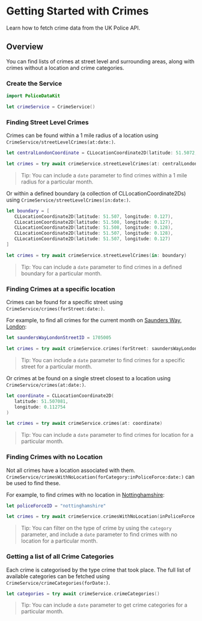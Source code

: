 # Getting Started with Crimes

Learn how to fetch crime data from the UK Police API.

## Overview

You can find lists of crimes at street level and surrounding areas, along with
crimes without a location and crime categories.

### Create the Service

```swift
import PoliceDataKit

let crimeService = CrimeService()
```

### Finding Street Level Crimes

Crimes can be found within a 1 mile radius of a location using ``CrimeService/streetLevelCrimes(at:date:)``.

```swift
let centralLondonCoordinate = CLLocationCoordinate2D(latitude: 51.5072, 0.1275)

let crimes = try await crimeService.streetLevelCrimes(at: centralLondonCoordinate)
```

> Tip: You can include a `date` parameter to find crimes within a 1 mile radius
for a particular month.

Or within a defined boundary (a collection of CLLocationCoordinate2Ds) using
``CrimeService/streetLevelCrimes(in:date:)``.

```swift
let boundary = [
   CLLocationCoordinate2D(latitude: 51.507, longitude: 0.127),
   CLLocationCoordinate2D(latitude: 51.508, longitude: 0.127),
   CLLocationCoordinate2D(latitude: 51.508, longitude: 0.128),
   CLLocationCoordinate2D(latitude: 51.507, longitude: 0.128),
   CLLocationCoordinate2D(latitude: 51.507, longitude: 0.127)
]

let crimes = try await crimeService.streetLevelCrimes(in: boundary)
```

> Tip: You can include a `date` parameter to find crimes in a defined boundary
for a particular month.

### Finding Crimes at a specific location

Crimes can be found for a specific street using ``CrimeService/crimes(forStreet:date:)``.

For example, to find all crimes for the current month on
[Saunders Way, London](https://maps.apple.com/?address=Saunders%20Way,%20London,%20SE28,%20England&ll=51.507081,0.112754&q=Saunders%20Way):

```swift
let saundersWayLondonStreetID = 1705005

let crimes = try await crimeService.crimes(forStreet: saundersWayLondonStreetID)
```

> Tip: You can include a `date` parameter to find crimes for a specific street
for a particular month.

Or crimes at be found on a single street closest to a location using ``CrimeService/crimes(at:date:)``.

```swift
let coordinate = CLLocationCoordinate2D(
   latitude: 51.507081,
   longitude: 0.112754
)

let crimes = try await crimeService.crimes(at: coordinate)
```

> Tip: You can include a `date` parameter to find crimes for location for a
particular month.

### Finding Crimes with no Location

Not all crimes have a location associated with them. ``CrimeService/crimesWithNoLocation(forCategory:inPoliceForce:date:)``
can be used to find these.

For example, to find crimes with no location in
[Nottinghamshire](https://maps.apple.com/?address=Nottinghamshire,%20England&auid=6251376984914636760&ll=53.144044,-1.032144&lsp=6489&q=Nottinghamshire):

```swift
let policeForceID = "nottinghamshire"

let crimes = try await crimeService.crimesWithNoLocation(inPoliceForce: policeForceID)
```

> Tip: You can filter on the type of crime by using the `category` parameter,
and include a `date` parameter to find crimes with no location for a particular month.

### Getting a list of all Crime Categories

Each crime is categorised by the type crime that took place. The full list of
available categories can be fetched using ``CrimeService/crimeCategories(forDate:)``.

```swift
let categories = try await crimeService.crimeCategories()
```

> Tip: You can include a `date` parameter to get crime categories for a
particular month.
